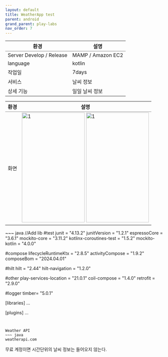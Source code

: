 ```yaml
---
layout: default
title: WeatherApp test
parent: android
grand_parent: play-labs
nav_order: 7
---
```



<table rules="groups">
  <thead>
    <tr>
      <th style="text-align: center">환경</th>
      <th style="text-align: center">설명</th>
    </tr>
  </thead>
  <tbody>
    <tr>
      <td style="text-align: left">Server Develop / Release </td>
      <td style="text-align: left">MAMP / Amazon EC2</td>
    </tr>
    <tr>
      <td style="text-align: left">language</td>
      <td style="text-align: left">kotlin</td>
    </tr>
    <tr>
      <td style="text-align: left">작업일</td>
      <td style="text-align: left">7days</td>
    </tr>
    <tr>
      <td style="text-align: left">서비스</td>
      <td style="text-align: left">날씨 정보</td>
    </tr>
    <tr>
      <td style="text-align: left">상세 기능</td>
      <td style="text-align: left">일일 날씨 정보</td>
    </tr>
  </tbody>
</table>

<table rules="groups">
  <thead>
    <tr>
      <th style="text-align: center">환경</th>
      <th style="text-align: center">설명</th>
    </tr>
  </thead>
  <tbody>
    <tr>
      <td style="text-align: center">화면</td>
      <td style="text-align: left">
      <img src="../../../../assets/images/compose/weather/permission_screen.png" alt="1" width="200" height="350">
      <img src="../../../../assets/images/compose/weather/main_screen.png" alt="1" width="200" height="350">
      </td>
    </tr>
  </tbody>
</table>
~~~ java
//Add lib
#test
junit = "4.13.2"
junitVersion = "1.2.1"
espressoCore = "3.6.1"
mockito-core = "3.11.2"
kotlinx-coroutines-test = "1.5.2"
mockito-kotlin = "4.0.0"

#compose
lifecycleRuntimeKtx = "2.8.5"
activityCompose = "1.9.2"
composeBom = "2024.04.01"

#hilt
hilt = "2.44"
hilt-navigation = "1.2.0"

#other
play-services-location = "21.0.1"
coil-compose = "1.4.0"
retrofit = "2.9.0"

#logger
timber= "5.0.1"

[libraries]
...

[plugins]
...
~~~


Weather API
~~~ java
weatherapi.com
~~~ 
무료 계정이면 시간단위의 날씨 정보는 들어오지 않는다.

<br/>
